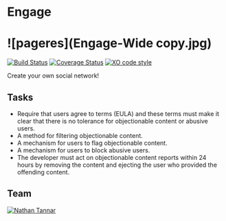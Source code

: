 # Engage

# ![pageres](Engage-Wide copy.jpg)

[![Build Status](https://travis-ci.org/sindresorhus/pageres.svg?branch=master)](https://travis-ci.org/sindresorhus/pageres) [![Coverage Status](https://coveralls.io/repos/sindresorhus/pageres/badge.svg?branch=master)](https://coveralls.io/r/sindresorhus/pageres?branch=master) [![XO code style](https://img.shields.io/badge/code_style-XO-5ed9c7.svg)](https://github.com/sindresorhus/xo)

Create your own social network!

## Tasks

- Require that users agree to terms (EULA) and these terms must make it clear that there is no tolerance for objectionable content or abusive users.
- A method for filtering objectionable content.
- A mechanism for users to flag objectionable content.
- A mechanism for users to block abusive users. 
- The developer must act on objectionable content reports within 24 hours by removing the content and ejecting the user who provided the offending content.

## Team

[![Nathan Tannar](http://gravatar.com/avatar/d36a92237c75c5337c17b60d90686bf9?s=144)](https://sindresorhus.com)

